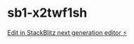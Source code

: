 # sb1-x2twf1sh

[Edit in StackBlitz next generation editor ⚡️](https://stackblitz.com/~/github.com/Dayang2123/sb1-x2twf1sh)